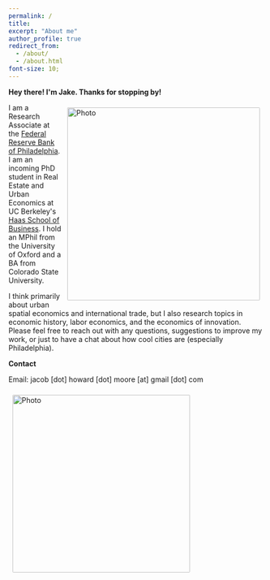 ```yaml
---
permalink: /
title: 
excerpt: "About me"
author_profile: true
redirect_from: 
  - /about/
  - /about.html
font-size: 10;
---
```


**Hey there! I'm Jake. Thanks for stopping by!**

<img align="right" src="https://jacobhmoore.github.io/images/IMG_0015.jpg" alt="Photo" style="width: 380px; border-radius: 10px; padding: 8px 8px 8px 8px"/>

I am a Research Associate at the [Federal Reserve Bank of Philadelphia](https://www.philadelphiafed.org/). I am an incoming PhD student in Real Estate and Urban Economics at UC Berkeley's [Haas School of Business](https://haas.berkeley.edu/realestate/). I hold an MPhil from the University of Oxford and a BA from Colorado State University.

I think primarily about urban spatial economics and international trade, but I also research topics in economic history, labor economics, and the economics of innovation. Please feel free to reach out with any questions, suggestions to improve my work, or just to have a chat about how cool cities are (especially Philadelphia).

**Contact**

Email: jacob [dot] howard [dot] moore [at] gmail [dot] com


<img align="left" src="https://jacobhmoore.github.io/images/berkeley_haas_logo.jpg" alt="Photo" style="width: 350px; border-radius: 10px; padding: 8px 8px 8px 8px"/>
